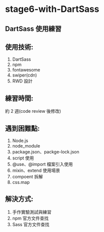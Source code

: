 # stage6-with-DartSass

## DartSass 使用練習

## 使用技術:
1. DartSass
2. npm
3. fontawesome
4. swiper(cdn)
5. RWD 設計

## 練習時間:
約 2 週(code review 後修改)

## 遇到困難點:
1. Node.js
2. node_module
3. package.json、packge-lock.json
4. script 使用
5. @use、@import 檔案引入使用
6. mixin、extend 使用場景
7. compoent 拆解
8. css.map
## 解決方式:
1. 手作實驗測試與練習
2. npm 官方文件查找
3. Sass 官方文件查找
